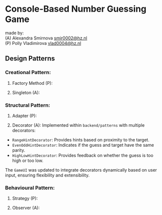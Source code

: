 # Console-Based Number Guessing Game

made by:
<br>
(A) Alexandra Smirnova smir0002@hz.nl
<br>
(P) Polly Vladimirova vlad0004@hz.nl

## Design Patterns

### Creational Pattern:
1. Factory Method (P):

2. Singleton (A):

### Structural Pattern:
1. Adapter (P):

2. Decorator (A):
   Implemented within `backend/patterns` with multiple decorators:
- `RangeHintDecorator`: Provides hints based on proximity to the target.
- `EvenOddHintDecorator`: Indicates if the guess and target have the same parity.
- `HighLowHintDecorator`: Provides feedback on whether the guess is too high or too low.

The `GameUI` was updated to integrate decorators dynamically based on user input, ensuring flexibility and extensibility.

### Behavioural Pattern:
1. Strategy (P):

2. Observer (A):
